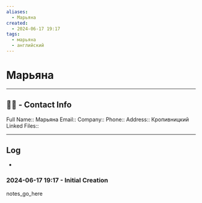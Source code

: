 ```yaml
---
aliases:
  - Марьяна
created:
  - 2024-06-17 19:17
tags:
  - марьяна
  - английский
---
```


# Марьяна
----
## 👨‍💼 - Contact Info
Full Name::  Марьяна
Email:: 
Company:: 
Phone:: 
Address:: Кропивницкий
Linked Files:: 

----

## Log
- 

### 2024-06-17 19:17 - Initial Creation

notes_go_here